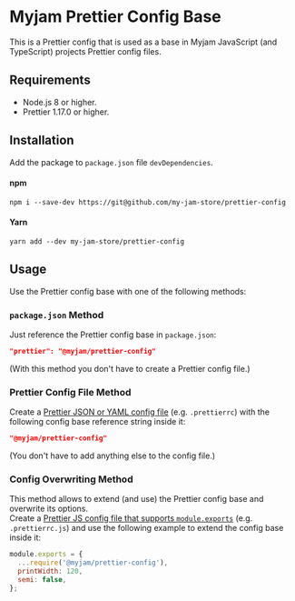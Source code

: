 # Myjam Prettier Config Base

This is a Prettier config that is used as a base in Myjam JavaScript (and TypeScript) projects Prettier config files.

## Requirements

- Node.js 8 or higher.
- Prettier 1.17.0 or higher.

## Installation

Add the package to `package.json` file `devDependencies`.

#### npm
```shell
npm i --save-dev https://git@github.com/my-jam-store/prettier-config
```

#### Yarn
```shell
yarn add --dev my-jam-store/prettier-config
```

## Usage

Use the Prettier config base with one of the following methods:

### `package.json` Method
Just reference the Prettier config base in `package.json`:
```json
"prettier": "@myjam/prettier-config"
```
(With this method you don't have to create a Prettier config file.)

### Prettier Config File Method
Create a [Prettier JSON or YAML config file](https://prettier.io/docs/en/configuration.html) (e.g. `.prettierrc`) with the following config base reference string inside it:
```json
"@myjam/prettier-config"
```
(You don't have to add anything else to the config file.)

### Config Overwriting Method
This method allows to extend (and use) the Prettier config base and overwrite its options.  
Create a [Prettier JS config file that supports `module.exports`](https://prettier.io/docs/en/configuration.html) (e.g. `.prettierrc.js`) and use the following example to extend the config base inside it:
```js
module.exports = {
  ...require('@myjam/prettier-config'),
  printWidth: 120,
  semi: false,
};
```
